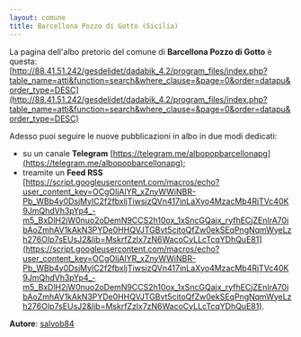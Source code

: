 ```yaml
---
layout: comune
title: Barcellona Pozzo di Gotto (Sicilia)
---
```


La pagina dell'albo pretorio del comune di **Barcellona Pozzo di Gotto** è questa: [http://88.41.51.242/gesdelidet/dadabik_4.2/program_files/index.php?table_name=atti&function=search&where_clause=&page=0&order=datapu&order_type=DESC](http://88.41.51.242/gesdelidet/dadabik_4.2/program_files/index.php?table_name=atti&function=search&where_clause=&page=0&order=datapu&order_type=DESC)

Adesso puoi seguire le nuove pubblicazioni in albo in due modi dedicati:

* su un canale **Telegram** [https://telegram.me/albopopbarcellonapg](https://telegram.me/albopopbarcellonapg);
* treamite un **Feed RSS** [https://script.googleusercontent.com/macros/echo?user_content_key=OCgOljAlYR_xZnyWWiNBR-Pb_WBb4y0DsjMylC2f2fbxljTiwsjzQVn417inLaXyo4MzacMb4RjTVc40K9JmQhdVh3pYp4_-m5_BxDlH2jW0nuo2oDemN9CCS2h10ox_1xSncGQajx_ryfhECjZEnIrA70ibAoZmhAV1kAkN3PYDe0HHQVJTGBvt5citoQfZw0ekSEqPngNqmWyeLzh276OIp7sEUsJ2&lib=MskrfZzlx7zN6WacoCyLLcTcqYDhQuE81](https://script.googleusercontent.com/macros/echo?user_content_key=OCgOljAlYR_xZnyWWiNBR-Pb_WBb4y0DsjMylC2f2fbxljTiwsjzQVn417inLaXyo4MzacMb4RjTVc40K9JmQhdVh3pYp4_-m5_BxDlH2jW0nuo2oDemN9CCS2h10ox_1xSncGQajx_ryfhECjZEnIrA70ibAoZmhAV1kAkN3PYDe0HHQVJTGBvt5citoQfZw0ekSEqPngNqmWyeLzh276OIp7sEUsJ2&lib=MskrfZzlx7zN6WacoCyLLcTcqYDhQuE81).

**Autore**: [salvob84](https://github.com/salvob84)
